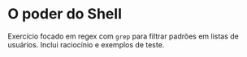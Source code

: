 # O poder do Shell

Exercício focado em regex com `grep` para filtrar padrões em listas de usuários. Inclui raciocínio e exemplos de teste.
